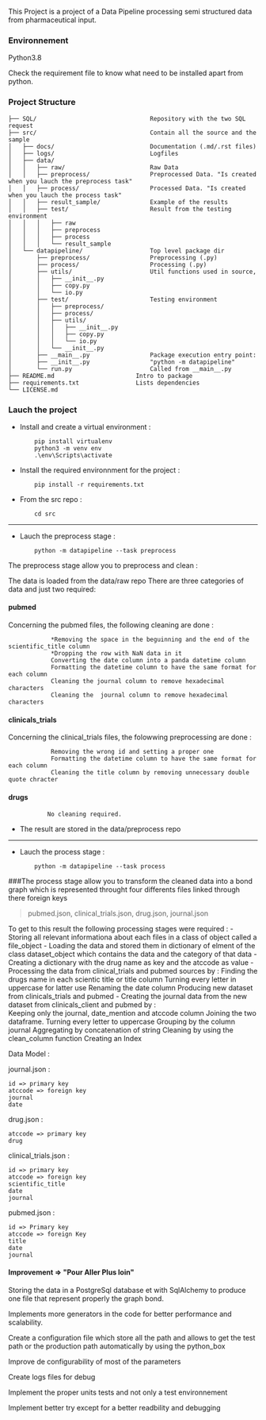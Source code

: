 This Project is a project of a Data Pipeline processing semi structured data from pharmaceutical input.


### Environnement ###
Python3.8

Check the requirement file to know what need to be installed apart from python.


### Project Structure 
```
├── SQL/                                Repository with the two SQL request
├── src/                                Contain all the source and the sample
│	├── docs/                           Documentation (.md/.rst files)
│	├── logs/                           Logfiles
│	├── data/
│	│   ├── raw/                        Raw Data
│	│   ├── preprocess/                 Preprocessed Data. "Is created when you lauch the preprocess task"
│	│   ├── process/                    Processed Data. "Is created when you lauch the process task"
│	│   ├── result_sample/              Example of the results
│	│   ├── test/                       Result from the testing environment
│	│   │   ├── raw                     
│	│   │   ├── preprocess
│	│   │   ├── process
│	│   │   └── result_sample
│	└── datapipeline/                   Top level package dir
│	    ├── preprocess/                 Preprocessing (.py)
│	    ├── process/                    Processing (.py)
│	    ├── utils/                      Util functions used in source,
│	    │   ├── __init__.py              
│	    │   ├── copy.py
│	    │   └── io.py
│	    ├── test/                       Testing environment
│	    │   ├── preprocess/
│	    │   ├── process/
│	    │   ├── utils/
│	    │   │   ├── __init__.py
│	    │   │   ├── copy.py
│	    │   │   └── io.py
│	    │   └── __init__.py
│	    ├── __main__.py                 Package execution entry point:
│	    ├── __init__.py                 "python -m datapipeline"
│       └── run.py                      Called from __main__.py
├── README.md                       Intro to package
├── requirements.txt                Lists dependencies
└── LICENSE.md
```


### Lauch the project #


-	Install and create a virtual environment :

			pip install virtualenv
			python3 -m venv env
			.\env\Scripts\activate

-	Install the required environnment for the project :
	
			pip install -r requirements.txt

	

-	From the src repo :

			cd src

- - -

-	Lauch the preprocess stage :
		
			python -m datapipeline --task preprocess



The preprocess stage allow you to preprocess and clean :

The data is loaded from the data/raw repo
There are three categories of data and just two required:

#### pubmed 
Concerning the pubmed files, the following cleaning are done   :

	            *Removing the space in the beguinning and the end of the scientific_title column
	            *Dropping the row with NaN data in it
	            Converting the date column into a panda datetime column
	            Formatting the datetime column to have the same format for each column
	            Cleaning the journal column to remove hexadecimal characters
	            Cleaning the  journal column to remove hexadecimal characters 

#### clinicals_trials
Concerning the clinical_trials files, the folowwing preprocessing are done :

	            Removing the wrong id and setting a proper one
	            Formatting the datetime column to have the same format for each column
	            Cleaning the title column by removing unnecessary double quote chracter

#### drugs

	           No cleaning required. 

 		

 -	The result are stored in the data/preprocess repo


- - - 
-	Lauch the process stage :

			python -m datapipeline --task process


###The process stage allow you to transform the cleaned data into a bond graph which 
is represented throught four differents files linked through there foreign keys

>pubmed.json, clinical_trials.json, drug.json, journal.json

To get to this result the following processing stages were required :
	-	Storing all relevant informationa about each files in a class of object called a file_object
	-	Loading the data and stored them in dictionary of elment of the class dataset_object which contains the data and the category of that data
	-	Creating a dictionary with the drug name as key and the atccode as value
	-	Processing the data from clinical_trials and pubmed sources by :
			Finding the drugs name in each scientic title or title column
			Turning every letter in uppercase for latter use
			Renaming the date column
			Producing new dataset from clinicals_trials and pubmed
	-	Creating the journal data from the new dataset from clinicals_client and pubmed by :	
			Keeping only the journal, date_mention and atccode column
            Joining the two dataframe.
            Turning every letter to uppercase
            Grouping by the column journal
            Aggregating by concatenation of string 
            Cleaning by using the clean_column function
            Creating an Index


Data Model : 

journal.json :
	
	id => primary key
 	atccode => foreign key
 	journal
 	date

drug.json :
	
	atccode => primary key
	drug


clinical_trials.json : 
	
	id => primary key
	atccode => foreign key
	scientific_title
	date
	journal

pubmed.json :
	
	id => Primary key 
	atccode => foreign Key
	title
	date
	journal

#### Improvement => "Pour Aller Plus loin" ###

Storing the data in a PostgreSql database et with SqlAlchemy to produce one file that represent properly the graph bond.

Implements more generators in the code for better performance and scalability.

Create a configuration file which store all the path and allows to get the test path or the production path automatically by using the python_box

Improve de configurability of most of the parameters

Create logs files for debug

Implement the proper units tests and not only a test environnement

Implement better try except for a better readbility and debugging


